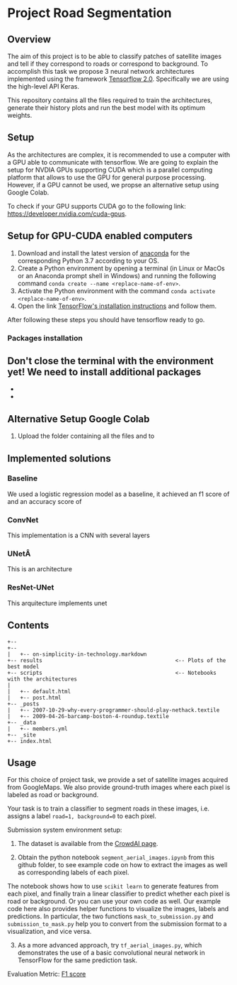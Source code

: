 # Project Road Segmentation
## Overview
The aim of this project is to be able to classify patches of satellite images and tell if they correspond to roads or correspond to background. To accomplish this task we propose 3 neural network architectures implemented using the framework [Tensorflow 2.0](https://www.tensorflow.org). Specifically we are using the high-level API Keras.   

This repository contains all the files required to train the architectures, generate their history plots and run the best model with its optimum weights.  
## Setup
As the architectures are complex, it is recommended to use a computer with a GPU able to communicate with tensorflow. We are going to explain the setup for NVDIA GPUs supporting CUDA which is a parallel computing platform that allows to use the GPU for general purpose processing. However, if a GPU cannot be used, we propse an alternative setup using Google Colab.

To check if your GPU supports CUDA go to the following link: https://developer.nvidia.com/cuda-gpus.

## Setup for GPU-CUDA enabled computers
1. Download and install the latest version of [anaconda](https://www.anaconda.com/distribution/) for the corresponding Python 3.7 according to your OS.
2. Create a Python environment by opening a terminal (in Linux or MacOs or an Anaconda prompt shell in Windows) and running the following command `conda create --name <replace-name-of-env>`.
3. Activate the Python environment with the command `conda activate <replace-name-of-env>`.
4. Open the link [TensorFlow's installation instructions](https://www.tensorflow.org/install/gpu) and follow them.

After following these steps you should have tensorflow ready to go.

### Packages installation
Don't close the terminal with the environment yet! We need to install additional packages
-
-
-

## Alternative Setup Google Colab
1. Upload the folder containing all the files and to







## Implemented solutions
### Baseline
We used a logistic regression model as a baseline, it achieved an f1 score of
 and an accuracy score of
### ConvNet
This implementation is a CNN with several layers
### UNetÂ
This is an architecture
### ResNet-UNet
This arquitecture implements unet

## Contents
```
+--
+--
|   +-- on-simplicity-in-technology.markdown
+-- results                                          <-- Plots of the best model
+-- scripts                                          <-- Notebooks with the architectures
|   
|   +-- default.html
|   +-- post.html
+-- _posts
|   +-- 2007-10-29-why-every-programmer-should-play-nethack.textile
|   +-- 2009-04-26-barcamp-boston-4-roundup.textile
+-- _data
|   +-- members.yml
+-- _site
+-- index.html
```


## Usage





For this choice of project task, we provide a set of satellite images acquired
from GoogleMaps. We also provide ground-truth images where each pixel is labeled
as road or background.

Your task is to train a classifier to segment roads in these images, i.e.
assigns a label `road=1, background=0` to each pixel.

Submission system environment setup:

1. The dataset is available from the
[CrowdAI page](https://www.crowdai.org/challenges/epfl-ml-road-segmentation).

2. Obtain the python notebook `segment_aerial_images.ipynb` from this github
folder, to see example code on how to extract the images as well as
corresponding labels of each pixel.

The notebook shows how to use `scikit learn` to generate features from each
pixel, and finally train a linear classifier to predict whether each pixel is
road or background. Or you can use your own code as well. Our example code here
also provides helper functions to visualize the images, labels and predictions.
In particular, the two functions `mask_to_submission.py` and
`submission_to_mask.py` help you to convert from the submission format to a
visualization, and vice versa.

3. As a more advanced approach, try `tf_aerial_images.py`, which demonstrates
the use of a basic convolutional neural network in TensorFlow for the same
prediction task.

Evaluation Metric:
 [F1 score](https://en.wikipedia.org/wiki/F1_score)

